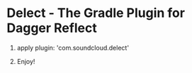 # Delect - The Gradle Plugin for Dagger Reflect

1. apply plugin: 'com.soundcloud.delect'

2. Enjoy!
